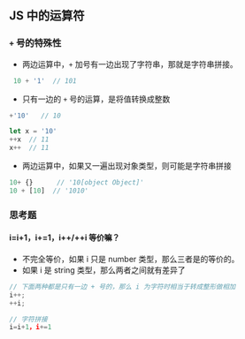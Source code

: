 ## JS 中的运算符
### `+` 号的特殊性
* 两边运算中，`+` 加号有一边出现了字符串，那就是字符串拼接。
``` js
 10 + '1'  // 101
```

* 只有一边的 `+` 号的运算，是将值转换成整数
``` js
+'10'   // 10

let x = '10'
++x  // 11
x++  // 11
```

* 两边运算中，如果又一遍出现对象类型，则可能是字符串拼接
``` js
10+ {}      // '10[object Object]'
10 + [10]  // '1010'
```






### 思考题
#### i=i+1，i+=1，i++/++i 等价嘛？
* 不完全等价，如果 i 只是 number 类型，那么三者是的等价的。
* 如果 i 是 string 类型，那么两者之间就有差异了
``` js
// 下面两种都是只有一边 + 号的，那么 i 为字符时相当于转成整形做相加
i++;
++i;

// 字符拼接
i=i+1，i+=1
```




